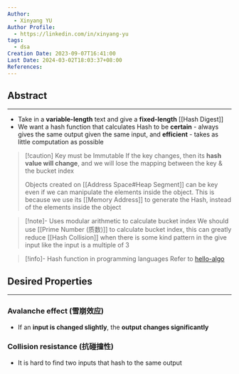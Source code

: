 ```yaml
---
Author:
  - Xinyang YU
Author Profile:
  - https://linkedin.com/in/xinyang-yu
tags:
  - dsa
Creation Date: 2023-09-07T16:41:00
Last Date: 2024-03-02T18:03:37+08:00
References: 
---
```

## Abstract
---
- Take in a **variable-length** text and give a **fixed-length** [[Hash Digest]]
- We want a hash function that calculates Hash to be **certain** - always gives the same output given the same input, and **efficient** - takes as little computation as possible


>[!caution] Key must be Immutable
> If the key changes, then its **hash value will change**, and we will lose the mapping between the key & the bucket index
> 
> Objects created on [[Address Space#Heap Segment]] can be key even if we can manipulate the elements inside the object. This is because we use its [[Memory Address]] to generate the Hash, instead of the elements inside the object

> [!note]- Uses modular arithmetic to calculate bucket index
> We should use [[Prime Number (质数)]] to calculate bucket index, this can greatly reduce [[Hash Collision]] when there is some kind pattern in the give input like the input is a multiple of 3


>[!info]- Hash function in programming languages
> Refer to [hello-algo](https://www.hello-algo.com/chapter_hashing/hash_algorithm/#634)

## Desired Properties 
---
### Avalanche effect (雪崩效应)
- If an **input is changed slightly**, the **output changes significantly**

### Collision resistance (抗碰撞性)
- It is hard to find two inputs that hash to the same output